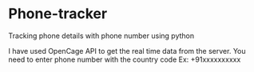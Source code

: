 # Phone-tracker
Tracking phone details with phone number using python

I have used OpenCage API to get the real time data from the server.
You need to enter phone number with the country code
Ex: +91xxxxxxxxxx
